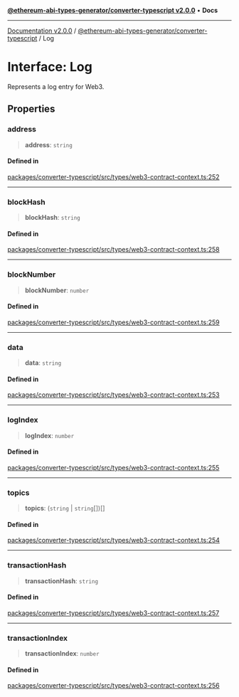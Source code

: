 [**@ethereum-abi-types-generator/converter-typescript v2.0.0**](../README.md) • **Docs**

***

[Documentation v2.0.0](../../../packages.md) / [@ethereum-abi-types-generator/converter-typescript](../README.md) / Log

# Interface: Log

Represents a log entry for Web3.

## Properties

### address

> **address**: `string`

#### Defined in

[packages/converter-typescript/src/types/web3-contract-context.ts:252](https://github.com/niZmosis/ethereum-abi-types-generator/blob/8be0c174f1ad191b06c4413881733fc6912573c5/packages/converter-typescript/src/types/web3-contract-context.ts#L252)

***

### blockHash

> **blockHash**: `string`

#### Defined in

[packages/converter-typescript/src/types/web3-contract-context.ts:258](https://github.com/niZmosis/ethereum-abi-types-generator/blob/8be0c174f1ad191b06c4413881733fc6912573c5/packages/converter-typescript/src/types/web3-contract-context.ts#L258)

***

### blockNumber

> **blockNumber**: `number`

#### Defined in

[packages/converter-typescript/src/types/web3-contract-context.ts:259](https://github.com/niZmosis/ethereum-abi-types-generator/blob/8be0c174f1ad191b06c4413881733fc6912573c5/packages/converter-typescript/src/types/web3-contract-context.ts#L259)

***

### data

> **data**: `string`

#### Defined in

[packages/converter-typescript/src/types/web3-contract-context.ts:253](https://github.com/niZmosis/ethereum-abi-types-generator/blob/8be0c174f1ad191b06c4413881733fc6912573c5/packages/converter-typescript/src/types/web3-contract-context.ts#L253)

***

### logIndex

> **logIndex**: `number`

#### Defined in

[packages/converter-typescript/src/types/web3-contract-context.ts:255](https://github.com/niZmosis/ethereum-abi-types-generator/blob/8be0c174f1ad191b06c4413881733fc6912573c5/packages/converter-typescript/src/types/web3-contract-context.ts#L255)

***

### topics

> **topics**: (`string` \| `string`[])[]

#### Defined in

[packages/converter-typescript/src/types/web3-contract-context.ts:254](https://github.com/niZmosis/ethereum-abi-types-generator/blob/8be0c174f1ad191b06c4413881733fc6912573c5/packages/converter-typescript/src/types/web3-contract-context.ts#L254)

***

### transactionHash

> **transactionHash**: `string`

#### Defined in

[packages/converter-typescript/src/types/web3-contract-context.ts:257](https://github.com/niZmosis/ethereum-abi-types-generator/blob/8be0c174f1ad191b06c4413881733fc6912573c5/packages/converter-typescript/src/types/web3-contract-context.ts#L257)

***

### transactionIndex

> **transactionIndex**: `number`

#### Defined in

[packages/converter-typescript/src/types/web3-contract-context.ts:256](https://github.com/niZmosis/ethereum-abi-types-generator/blob/8be0c174f1ad191b06c4413881733fc6912573c5/packages/converter-typescript/src/types/web3-contract-context.ts#L256)
